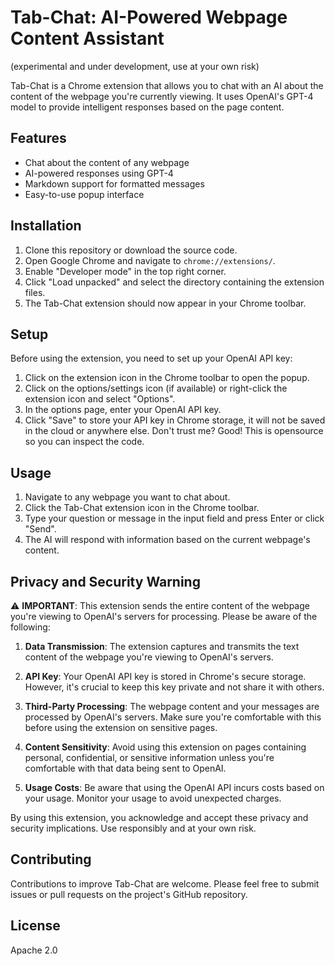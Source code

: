 # Tab-Chat: AI-Powered Webpage Content Assistant

(experimental and under development, use at your own risk)

Tab-Chat is a Chrome extension that allows you to chat with an AI about the content of the webpage you're currently viewing. It uses OpenAI's GPT-4 model to provide intelligent responses based on the page content.

## Features

- Chat about the content of any webpage
- AI-powered responses using GPT-4
- Markdown support for formatted messages
- Easy-to-use popup interface

## Installation

1. Clone this repository or download the source code.
2. Open Google Chrome and navigate to `chrome://extensions/`.
3. Enable "Developer mode" in the top right corner.
4. Click "Load unpacked" and select the directory containing the extension files.
5. The Tab-Chat extension should now appear in your Chrome toolbar.

## Setup

Before using the extension, you need to set up your OpenAI API key:

1. Click on the extension icon in the Chrome toolbar to open the popup.
2. Click on the options/settings icon (if available) or right-click the extension icon and select "Options".
3. In the options page, enter your OpenAI API key.
4. Click "Save" to store your API key in Chrome storage, it will not be saved in the cloud or anywhere else. Don't trust me? Good! This is opensource so you can inspect the code.

## Usage

1. Navigate to any webpage you want to chat about.
2. Click the Tab-Chat extension icon in the Chrome toolbar.
3. Type your question or message in the input field and press Enter or click "Send".
4. The AI will respond with information based on the current webpage's content.

## Privacy and Security Warning

⚠️ **IMPORTANT**: This extension sends the entire content of the webpage you're viewing to OpenAI's servers for processing. Please be aware of the following:

1. **Data Transmission**: The extension captures and transmits the text content of the webpage you're viewing to OpenAI's servers.

2. **API Key**: Your OpenAI API key is stored in Chrome's secure storage. However, it's crucial to keep this key private and not share it with others.

3. **Third-Party Processing**: The webpage content and your messages are processed by OpenAI's servers. Make sure you're comfortable with this before using the extension on sensitive pages.

4. **Content Sensitivity**: Avoid using this extension on pages containing personal, confidential, or sensitive information unless you're comfortable with that data being sent to OpenAI.

5. **Usage Costs**: Be aware that using the OpenAI API incurs costs based on your usage. Monitor your usage to avoid unexpected charges.

By using this extension, you acknowledge and accept these privacy and security implications. Use responsibly and at your own risk.

## Contributing

Contributions to improve Tab-Chat are welcome. Please feel free to submit issues or pull requests on the project's GitHub repository.

## License

Apache 2.0
